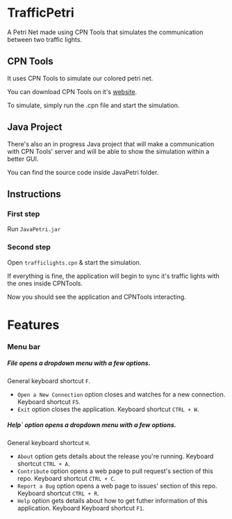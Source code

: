 # TrafficPetri
A Petri Net made using CPN Tools that simulates the communication between two traffic lights.

## CPN Tools

It uses CPN Tools to simulate our colored petri net.

You can download CPN Tools on it's [website][cpnwebsite].

To simulate, simply run the .cpn file and start the simulation.

## Java Project

There's also an in progress Java project that will make a communication with CPN Tools' server and will be able to show the simulation within a better GUI.

You can find the source code inside JavaPetri folder.

## Instructions

### First step

Run `JavaPetri.jar`

### Second step

Open `trafficlights.cpn` & start the simulation.

If everything is fine, the application will begin to sync it's traffic lights with the ones inside CPNTools.

Now you should see the application and CPNTools interacting.

# Features

### Menu bar
##### File opens a dropdown menu with a few options.
General keyboard shortcut `F`.
- `Open a New Connection` option closes and watches for a new connection. Keyboard shortcut `F5`.
- `Exit` option closes the application. Keyboard shortcut `CTRL + W`.
##### Help` option opens a dropdown menu with a few options.
General keyboard shortcut `H`.
- `About` option gets details about the release you're running. Keyboard shortcut `CTRL + A`.
- `Contribute` option opens a web page to pull request's section of this repo. Keyboard shortcut `CTRL + C`.
- `Report a Bug` option opens a web page to issues' section of this repo. Keyboard shortcut `CTRL + R`.
- `Help` option gets details about how to get futher information of this application. Keyboard Keyboard shortcut `F1`.

[cpnwebsite]: http://cpntools.org